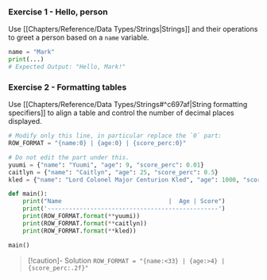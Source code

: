 ### Exercise 1 - Hello, person
Use [[Chapters/Reference/Data Types/Strings|Strings]] and their operations to greet a person based on a `name` variable.
```py
name = "Mark"
print(...)
# Expected Output: "Hello, Mark!"
```

### Exercise 2 - Formatting tables
Use [[Chapters/Reference/Data Types/Strings#^c697af|String formatting specifiers]]  to align a table and control the number of decimal places displayed.

```py
# Modify only this line, in particular replace the `0` part:
ROW_FORMAT = "{name:0} | {age:0} | {score_perc:0}"

# Do not edit the part under this.
yuumi = {"name": "Yuumi", "age": 9, "score_perc": 0.01}
caitlyn = {"name": "Caitlyn", "age": 25, "score_perc": 0.5}
kled = {"name": "Lord Colonel Major Centurion Kled", "age": 1000, "score_perc": 0.13}

def main():
	print("Name                              |  Age | Score")
	print('------------------------------------------------')
	print(ROW_FORMAT.format(**yuumi))
	print(ROW_FORMAT.format(**caitlyn))
	print(ROW_FORMAT.format(**kled))

main()
```

> [!caution]- Solution
> `ROW_FORMAT = "{name:<33} | {age:>4} |  {score_perc:.2f}"`
